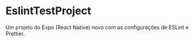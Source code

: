# EslintTestProject

Um projeto do Expo (React Native) novo com as configurações de ESLint e Prettier.
